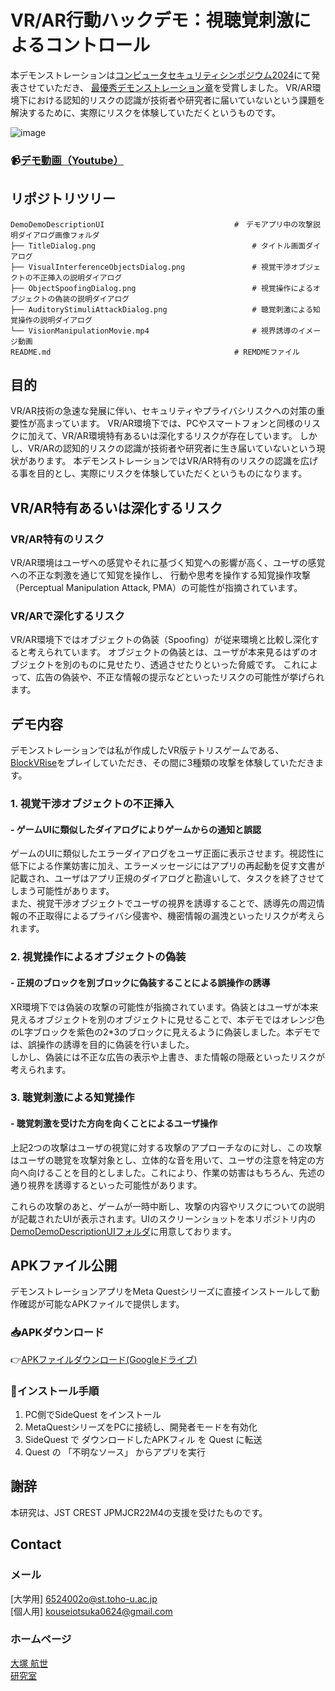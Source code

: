 # VR/AR行動ハックデモ：視聴覚刺激によるコントロール
本デモンストレーションは[コンピュータセキュリティシンポジウム2024](https://www.iwsec.org/css/2024/)にて発表させていただき、
[最優秀デモンストレーション章](https://www.iwsec.org/css/2024/demo.html)を受賞しました。
VR/AR環境下における認知的リスクの認識が技術者や研究者に届いていないという課題を解決するために、実際にリスクを体験していただくというものです。


![image](https://github.com/user-attachments/assets/4c75b7b1-90f4-430c-a2e4-976fe52f656a)

### 📹[デモ動画（Youtube）](https://youtube.com/shorts/airwTGzU2PU?feature=share)

## リポジトリツリー
    DemoDemoDescriptionUI                             #　デモアプリ中の攻撃説明ダイアログ画像フォルダ
    ├── TitleDialog.png                                   # タイトル画面ダイアログ
    ├── VisualInterferenceObjectsDialog.png               # 視覚干渉オブジェクトの不正挿入の説明ダイアログ
    ├── ObjectSpoofingDialog.png                          # 視覚操作によるオブジェクトの偽装の説明ダイアログ
    ├── AuditoryStimuliAttackDialog.png                   # 聴覚刺激による知覚操作の説明ダイアログ
    └── VisionManipulationMovie.mp4                       # 視界誘導のイメージ動画
    README.md                                         # REMDMEファイル

## 目的
VR/AR技術の急速な発展に伴い、セキュリティやプライバシリスクへの対策の重要性が高まっています。
VR/AR環境下では、PCやスマートフォンと同様のリスクに加えて、VR/AR環境特有あるいは深化するリスクが存在しています。
しかし、VR/ARの認知的リスクの認識が技術者や研究者に生き届いていないという現状があります。
本デモンストレーションではVR/AR特有のリスクの認識を広げる事を目的とし、実際にリスクを体験していただくというものになります。

## VR/AR特有あるいは深化するリスク
### VR/AR特有のリスク
VR/AR環境はユーザへの感覚やそれに基づく知覚への影響が高く、ユーザの感覚への不正な刺激を通じて知覚を操作し、
行動や思考を操作する知覚操作攻撃（Perceptual Manipulation Attack, PMA）の可能性が指摘されています。

### VR/ARで深化するリスク
VR/AR環境下ではオブジェクトの偽装（Spoofing）が従来環境と比較し深化すると考えられています。
オブジェクトの偽装とは、ユーザが本来見るはずのオブジェクトを別のものに見せたり、透過させたりといった脅威です。
これによって、広告の偽装や、不正な情報の提示などといったリスクの可能性が挙げられます。

## デモ内容
デモンストレーションでは私が作成したVR版テトリスゲームである、[BlockVRise](https://github.com/KouseiOtsuka0624/BlockVRise)をプレイしていただき、その間に3種類の攻撃を体験していただきます。
### 1. 視覚干渉オブジェクトの不正挿入
#### - ゲームUIに類似したダイアログによりゲームからの通知と誤認
ゲームのUIに類似したエラーダイアログをユーザ正面に表示させます。視認性に低下による作業妨害に加え、エラーメッセージにはアプリの再起動を促す文書が記載され、ユーザはアプリ正規のダイアログと勘違いして、タスクを終了させてしまう可能性があります。  
また、視覚干渉オブジェクトでユーザの視界を誘導することで、誘導先の周辺情報の不正取得によるプライバシ侵害や、機密情報の漏洩といったリスクが考えられます。

### 2. 視覚操作によるオブジェクトの偽装
#### - 正規のブロックを別ブロックに偽装することによる誤操作の誘導
XR環境下では偽装の攻撃の可能性が指摘されています。偽装とはユーザが本来見えるオブジェクトを別のオブジェクトに見せることで、本デモではオレンジ色のL字ブロックを紫色の2*3のブロックに見えるように偽装しました。本デモでは、誤操作の誘導を目的に偽装を行いました。  
しかし、偽装には不正な広告の表示や上書き、また情報の隠蔽といったリスクが考えられます。

### 3. 聴覚刺激による知覚操作
#### - 聴覚刺激を受けた方向を向くことによるユーザ操作
上記2つの攻撃はユーザの視覚に対する攻撃のアプローチなのに対し、この攻撃はユーザの聴覚を攻撃対象とし、立体的な音を用いて、ユーザの注意を特定の方向へ向けることを目的としました。これにより、作業の妨害はもちろん、先述の通り視界を誘導するといった可能性があります。
  
これらの攻撃のあと、ゲームが一時中断し、攻撃の内容やリスクについての説明が記載されたUIが表示されます。UIのスクリーンショットを本リポジトリ内の[DemoDemoDescriptionUIフォルダ](https://github.com/KouseiOtsuka0624/CSS2024Demo/tree/master/DemoDescriptionUI)に用意しております。

## APKファイル公開
デモンストレーションアプリをMeta Questシリーズに直接インストールして動作確認が可能なAPKファイルで提供します。

### 📥APKダウンロード
👉[APKファイルダウンロード(Googleドライブ)](https://drive.google.com/drive/folders/1__wIQU-s2xulIWDXcCV3t1dl0UiLxCiO?usp=drive_link)

### 📌インストール手順
1. PC側でSideQuest をインストール
2. MetaQuestシリーズをPCに接続し、開発者モードを有効化
3. SideQuest で ダウンロードしたAPKフィル を Quest に転送
4. Quest の 「不明なソース」 からアプリを実行

## 謝辞
本研究は、JST CREST JPMJCR22M4の支援を受けたものです。

## Contact
### メール
[大学用] 6524002o@st.toho-u.ac.jp  
[個人用] kouseiotsuka0624@gmail.com  
### ホームページ
[大塚 航世](https://faceted-caboc-521.notion.site/19a382a9ae56801ba863eb2a26cf5902)  
[研究室](https://www.klab.is.sci.toho-u.ac.jp/)  
 
